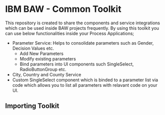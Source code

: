 # IBM BAW - Common Toolkit

This repository is created to share the components and service integrations which can be used inside BAW projects frequently.
By using this toolkit you can use below functionalities inside your Process Applications;

* Parameter Service: Helps to consolidate parameters such as Gender, Decision Values etc. 
	* Add New Parameters
	* Modify existing parameters
	* Bind parameters into UI components such SingleSelect, RadioButtonGroup etc.
* City, Country and County Service
* Custom SingleSelect component which is binded to a parameter list via code which allows you to list all parameters with relavant code on your UI. 

## Importing Toolkit


